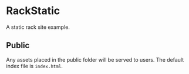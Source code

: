 RackStatic
==========

A static rack site example.

Public
------

Any assets placed in the public folder will be served to users.  The default index file is `index.html`.
